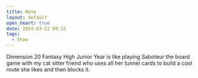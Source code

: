 ```yaml
---
title: Note
layout: default
open_heart: true
date: 2024-03-22 09:32
tags:
  - Show
---
```


Dimension 20 Fantasy High Junior Year is like playing Saboteur the board game with my cat sitter friend who uses all her tunnel cards to build a cool route she likes and then blocks it.
